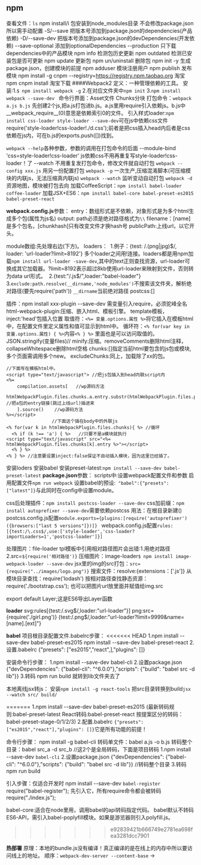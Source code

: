 ## npm
查看文件：`ls`
npm install/i 包安装到node_modules目录 不会修改package.json所以需手动配置
-S/--save 把版本号添加到package.json的dependencies(产品依赖)
-D/--save-dev 把版本号添加到package.json的devDependencies(开发依赖)
--save-optional 添加到optionalDependencies
--production 只下载dependencies中的产品模块
npm info 检测包历史更新
npm outdated 检测已安装包是否可更新
npm update 更新包
npm un/uninstall 删除包
npm init -y 生成package.json，创建模块的前提
npm adduser 模块注册用户
npm publish 发布模块
npm install -g cnpm --registry=https://registry.npm.taobao.org 淘宝npm
cnpm install 淘宝下载
####Webpack2
定义：一种管理依赖的工具。
安装:1.`$ npm install webpack -g` 2.在对应文件夹中`npm init` 3.`npm install webpack --save-dev `
命令行界面：Asset文件 Chunks分块
打包命令：`webpack a.js b.js` 先创建2个js,把a.js打包进b.js。a.js里用require引入依赖js。b.js中__webpack_require__(0)意思是依赖索引0的文件。
引入样式loader:`npm install css-loader style-loader --save-dev`可在js中依赖css文件require('style-loader!css-loader!./d.css');前者是把css插入head内后者是css依赖在js内，可在b.js的exports.push([])找到。


`webpack --help`各种参数，参数的调用在打包命令的后面
  --module-bind 'css=style-loader!css-loader' js依赖css不用再重复写style-loader!css-loader！了
  --watch 不用重复发打包命令，修改文件就自动打包
`webpack --config xxx.js` 用另一份配置打包
`webpack -p` 一次生产,压缩混淆脚本(可压缩模块的内联js，无法压缩真内联js)
`webpack --watch` 监听变动自动打包
`webpack -d`资源地图，模块被打包去向
加载CoffeeScript：`npm install babel-loader coffee-loader`
加载JSX+ES6：`npm install babel-core babel-preset-es2015 babel-preset-react`

**webpack.config.js**参数：
entry：数组形式是不依赖，对象形式是为多个html生成多个包(属性为js名)
output:
  path必须是绝对路径格式为`\\`
  filename：[name]是多个包名，[chunkhash]只有改变文件才换hash号
  publicPath:上线url，以它开头。

module数组:先处理右边(下方)。
  loaders：
​     1.例子：{test: /\.(png|jpg)$/, loader: 'url-loader?limit=8192'}
​     多个loader之间用!连接。loaders都是用npm加载`npm install url-loader -save-dev`,其中的text正则查找资源，url-loader可换成其它加载器。?limit=8192表示超过8kb使用url-loader来映射到文件，否则转为data url形式。
​     2.{test:"/\.js$/",loader:"babel-loader"}
​     3.`exclude:path.resolve(__dirname,'node_modules')`不搜索该文件夹，解析绝对路径(要先require('path')) `__dirname`当前绝对路径
  postcss:[]


插件：npm install xxx-plugin --save-dev 需变量引入require，必须驼峰全名
html-webpack-plugin:压缩、嵌入html、模板引擎。
  template模板，inject:'head'包插入位置
  取值符：`<%= 变量.options.属性 %>`将它插入在模板html中，在配置文件里定义属性和值可显示到html中。
  循环符：`<% for(var key in 变量.options.属性) { %>`内容`<% } %>` 里面也是可以访问取值的。JSON.stringify(变量files)//
  minify:压缩。removeComments删除html注释，collapseWhitespace删除html空格
  chunks:[]指定当前html要包含的js包或模块,多个页面需调用多个new。
  excludeChunks:同上，加载除了xx的包。
```
//下面写在模板html中。
<script type="text/javascript"> //把js包插入到head内联script内
<%= 
	compilation.assets[   //wp源码方法
	   htmlWebpackPlugin.files.chunks.a.entry.substr(htmlWebpackPlugin.files.publicPath.length) //把a包的entry链接(跳过上线url)插进来
	].source()    //wp源码方法
%></script>
                 //下面这个插在body中的外联js
<% for(var k in htmlWebpackPlugin.files.chunks){ %> //循环
  <% if (k !== 'a')	{ %>   //只要不是a模块就执行
<script type="text/javascript" src="<%= htmlWebpackPlugin.files.chunks[k].entry %>"></script>  
  <% } %>
<% } %> //注意要设置inject:false保证不自动插入模块，因为这里已经插了。
```
安装loders
安装babel
安装preset-latest:`npm install --save-dev babel-preset-latest`
**package.json**参数：
scripts中:设置webpack配置文件和参数
启用配置文件`npm run webpack`
设置babel的预设:` "babel":{"presets":["latest"]}`与此同时在config中设置module。



css后处理插件：`npm install postcss-loader --save-dev`
css加前缀：`npm install autoprefixer --save-dev`需要依赖postcss
用法：在根目录新建()
postcss.config.js配置`module.exports={plugins:[require('autoprefixer')({browsers:["last 5 versions"]})]} ` 
webpack.config.js配置`rules:[{test:/\.css$/,use:['style-loader','css-loader?importLoaders=1','postcss-loader']}]`

处理图片：file-loader
tpl模板中引用相对路径图片会出错:1.用绝对路径 2.src=`${require('相对路径')}`
压缩图片：image-loader`$ npm install image-webpack-loader --save-dev`
jsx里的img的src打包：`src={require("../images/logo.png")}`
搜索文件：resolve:{extensions：['.js']}
从模块目录查找：require('lodash')
按相对路径查找静态资源：require('./bootstrap.css'); 也可以把图片url放里面并赋值给img.src


export default Layer;这是ES6导出Layer函数

**loader**
svg:rules[{test:/\.svg$/,loader:"url-loader"}]
png:src={require('./girl.png')} {test:/\.png$/,loader:"url-loader?limit=9999&name=[name].[ext]"}



**babel**
项目根目录配置文件.babelrc步骤：
<<<<<<< HEAD
1.npm install --save-dev babel-preset-es2015 npm install --save-dev babel-preset-react
2.设置.babelrc {"presets": ["es2015","react",],"plugins": []}

安装命令行步骤：
1.npm install --save-dev babel-cli
2.设置package.json {"devDependencies": {"babel-cli": "^6.0.0"},"scripts": {"build": "babel src -d lib"}}
3.转码 npm run build  就转到lib文件夹去了

本地离线jsx转js：
安装`npm install -g react-tools` 把src目录转换到build`jsx --watch src/ build/`



=======
1.npm install --save-dev babel-preset-es2015 
  (最新转码规则:babel-preset-latest React转码:babel-preset-react 按提案区分的转码：babel-preset-stage-0/1/2/3)
2.配置.babelrc `{"presets": ["es2015","react"],"plugins": []}`它是所有功能的前提！

命令行步骤：
npm install -g babel-cli
转码单文件：babel a.js -o b.js
转码整个目录：babel src_a -d src_b //这2个是全局转码，下面是项目转码
1.npm install --save-dev `babel-cli`
2.设置package.json {"devDependencies": {"babel-cli": "^6.0.0"},"scripts": {"build": "babel src -d lib"}}  //转码整个目录
3.转码 npm run build  

引入步骤：仅适合开发时
npm install --save-dev `babel-register`
require("babel-register"); 先引入它，所有require命令都会被转码
require("./index.js");

babel-core:适合在node里用，调用babel的api转码指定代码。
babel默认不转码ES6-API，需引入babel-poplyfill模块。如果是游览器则引入polyfill.js。
>>>>>>> e92839421b666749e2781ea698fea3281dcc7901

**热部署**
原理：本地的bundle.js没有编译！真正编译的是在线上的内存中所以要访问线上的地址。
顺序：`webpack-dev-server --content-base` -> <script>的src改为服务器的`http://localhost:8080/bundle.js` -> 访问：`http://localhost:8080/webpack-dev-server/test.html`或`http://localhost:8080/test.html`
手机访问：host设置为0.0.0.0就可以允许或者设置为本机地址。
####Mocha
安装：npm install --global mocha        npm install --save-dev mochawesome
使用：
  1. mocha x.test.js 
  2. mocha 默认执行test目录一层
  3. mocha --recursive 执行test目录所有嵌套
  4. mocha a/{b,c}.js 执行a目录下的b.js c.js
  5. mocha a/*.js 执行a目录下所有
  6. mocha 'test/**/*.@(js|jsx)' 执行test目录下所有.js .jsx后代
  7. mocha -t 5000 -s 1000 a.test.js 修改超时限制为5秒,高亮超过1秒的，适合异步。异步函数内结尾必须调用done()
配置：mocha.opts文件中放--recursive等命令，执行mocha。
测试es6:

    先装好babel,配置好.babelrc再命令行输入`../node_modules/mocha/bin/mocha --compilers js:babel-core/register`(冒号左边是后缀，右边是转码)
语法：
 测试组：describe('str',()=>)
​    测试块：it('str',()=>)

    断言：expect(f()).to.be.equal() expect函数由`require('chai').expect`提供
  钩子：before()/after()本组所有测试之前执行，beforeEach()/afterEach()本组每个测试之前执行。
it.only() 忽略其它只测试这个 

## gulp
文件名：`gulpfile.js`
`gulp.task`(name[, deps], fn) 定义任务  name：任务名称 deps：依赖任务名称 fn：回调函数 返回值stream 数组任务先于当前任务执行。
`gulp.src`(globs[, options]) 执行任务处理的源文件  globs：处理的文件路径(String或 Array) 
`gulp.dest`(path[, options]) 处理完后输出日志文件路径
当执行gulp default或gulp将会调用default任务里的所有任务[‘testLess’,’elseTask’]。
`gulp.watch`(glob [, opts], tasks) 或 gulp.watch(glob [, opts, cb]) 文件变化
API:
  options.buffer设false：以stream方式返回file.content 而不是文件buffer 

`src/**/*` src下所有文件

插件：
gulp-ssh:
  shell:能cd，filePath是打印命令的文件名。
  exec:不能cd
gulp-sequence:同步执行，异步执行用数组包裹。
gulp-scp2: 远程复制scp
gulp-tinypng-nokey:压缩图片 `img/**/*.{png.jpg.jpeg}` 翻墙更佳

## Webpack

Webpack 是一个打包模块化 JavaScript 的工具，它会从 `main.js` 出发，识别出源码中的模块化导入语句， 递归的寻找出入口文件的所有依赖，把入口和其所有依赖打包到一个单独的文件中。 从 Webpack2 开始，已经内置了对 ES6、CommonJS、AMD 模块化语句的支持。

构建时默认读取`webpack.config.js`

`webpackBootstrap` 启动函数

Loader的作用是让webpack在require模块时识别非js文件。由后到前执行loader

 Loader 传入属性的方式除了有 querystring 外，还可以通过 Object 传入

```js
use: [
  'style-loader', 
  {
    loader:'css-loader',
    options:{
      minimize:true,
    }
  }
]
//等价于
use: ['style-loader', 'css-loader?minimize'],
//等价于 （绕过webpack.config.js，导入时指定Loader）
require('style-loader!css-loader?minimize!./main.css');
```

Plugins可以包裹Loader

 DevServer因为是内存构建，不会理会 `webpack.config.js` 里配置的 `output.path` 属性，所以要获取 `bundle.js`的正确 URL 是 `http://localhost:8080/bundle.js`

监听文件变化范围是`entry` 递归的依赖，不包括`index.html`

一个 `Chunk` 由多个模块组合而成，用于代码合并与分割。

`webpack --config webpack-dev.config.js` 指定配置文件

Chunk 代码块变量`filename: '[name].js'`

1. `[id] `  Chunk 的唯一标识，从0开始
2. `[name]`Chunk 的名称
3. `[hash]` Chunk 的唯一标识的 Hash 值
4. `[chunkhash]` Chunk 内容的 Hash 值

`publicPath` 配置发布到线上资源的 URL 前缀

``crossOriginLoading`  把部分代码块输出成Jsonp标签

###### 按需加载

`import(/* webpackChunkName: "show", webpackMode: "lazy" */ './show').then()`

- 以  ./show.js  为入口新生成一个 Chunk；
- 当代码执行到  import  所在语句时才会去加载由 Chunk 对应生成的文件。
- `import` 返回一个 Promise，当文件加载成功时then中获取到  show.js  导出的内容。
- 注释是为Chunk赋名
- https://www.cnblogs.com/QxQstar/archive/2019/01/28/10331205.html
- webpackMode: lazy默认，eager不单独打包依附于当前chunk，不初始化适用于延迟计算。weak只有chunk在其他地方被加载过才加载。

```
if(process.env.NODE_ENV === 'development'){}//打包后会webpack会删除它
```

###### vscode断点调试

launch.json

vue-cli项目不指定js文件，会无法断点。

```json
"configurations": [
    {
      "type": "node",
      "request": "launch",
      "name": "单元测试",
      "program": "${workspaceFolder}/node_modules/@vue/cli-service/bin/vue-cli-service.js",
      "args": [
        "test:unit"
      ],
      "console": "integratedTerminal"
    }
  ]
```



## Docker

镜像是无状态只读的 下层镜像是上层镜像的父镜像(可有多个依赖) 镜像是容器的基础

安装教程 https://www.cnblogs.com/yufeng218/p/8370670.html

```
docker search tutorial     搜索tutorial镜像
docker pull learn/tutorial 下载镜像 （ubuntu学习）
docker run learn/tutorial apt-get install -y ping 创建新容器(并运行命令：在容器里安装ping）
docker ps -n 1 查看容器id(最后被创建的)  
docker ps -a   查看所有容器
docker commit id newname 保存镜像(并重命名)
docker images 查看所有镜像(不含未保存的容器)
```

保存地址 `/var/lib/docker/image/`

```
docker save images_name 
docker load

docker export container_id
docker import
镜像有所有状态，容器只是快照
```

